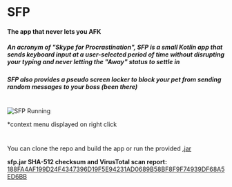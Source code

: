 # SFP

#### The app that never lets you AFK

##### An acronym of "Skype for Procrastination", SFP is a small Kotlin app that sends keyboard input at a user-selected period of time without disrupting your typing and never letting the "Away" status to settle in

##### SFP also provides a pseudo screen locker to block your pet from sending random messages to your boss (been there)

#

![SFP Running](https://i.ibb.co/qpT4xvM/skypf.png "SFP running")

*context menu displayed on right click

#

You can clone the repo and build the app or run the provided [.jar](sfp.jar) 

**sfp.jar SHA-512 checksum and VirusTotal scan report:**  
[188FA4AF199D24F4347396D19F5E94231AD0689B58BF8F9F74939DF68A5ED6BB](https://www.virustotal.com/gui/file/188FA4AF199D24F4347396D19F5E94231AD0689B58BF8F9F74939DF68A5ED6BB/details)